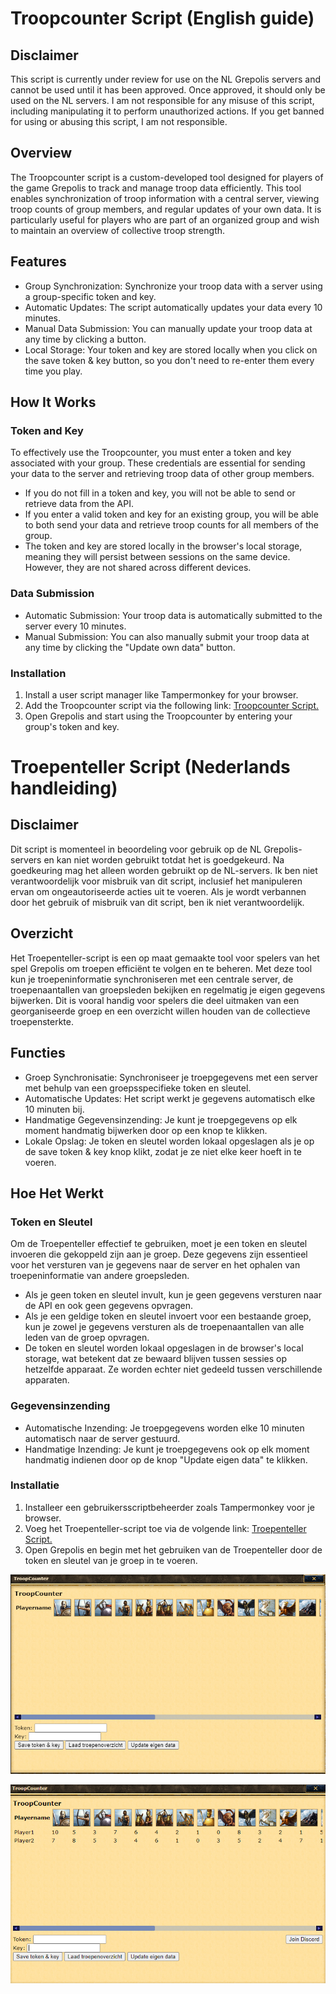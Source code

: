 # Troopcounter Script (English guide)

## Disclaimer

This script is currently under review for use on the NL Grepolis servers and cannot be used until it has been approved. Once approved, it should only be used on the NL servers. I am not responsible for any misuse of this script, including manipulating it to perform unauthorized actions. If you get banned for using or abusing this script, I am not responsible.

## Overview
The Troopcounter script is a custom-developed tool designed for players of the game Grepolis to track and manage troop data efficiently. This tool enables synchronization of troop information with a central server, viewing troop counts of group members, and regular updates of your own data. It is particularly useful for players who are part of an organized group and wish to maintain an overview of collective troop strength.


## Features
* Group Synchronization: Synchronize your troop data with a server using a group-specific token and key.
* Automatic Updates: The script automatically updates your data every 10 minutes.
* Manual Data Submission: You can manually update your troop data at any time by clicking a button.
* Local Storage: Your token and key are stored locally when you click on the save token & key button, so you don't need to re-enter them every time you play.
##  How It Works
### Token and Key
To effectively use the Troopcounter, you must enter a token and key associated with your group. These credentials are essential for sending your data to the server and retrieving troop data of other group members.

* If you do not fill in a token and key, you will not be able to send or retrieve data from the API.
* If you enter a valid token and key for an existing group, you will be able to both send your data and retrieve troop counts for all members of the group.
* The token and key are stored locally in the browser's local storage, meaning they will persist between sessions on the same device. However, they are not shared across different devices.

### Data Submission
* Automatic Submission: Your troop data is automatically submitted to the server every 10 minutes.
* Manual Submission: You can also manually submit your troop data at any time by clicking the "Update own data" button.
### Installation
1. Install a user script manager like Tampermonkey for your browser.
2. Add the Troopcounter script via the following link: [Troopcounter Script.](https://greasyfork.org/en/scripts/503469-troopcounter)
3. Open Grepolis and start using the Troopcounter by entering your group's token and key.
# Troepenteller Script (Nederlands handleiding)

## Disclaimer

Dit script is momenteel in beoordeling voor gebruik op de NL Grepolis-servers en kan niet worden gebruikt totdat het is goedgekeurd. Na goedkeuring mag het alleen worden gebruikt op de NL-servers. Ik ben niet verantwoordelijk voor misbruik van dit script, inclusief het manipuleren ervan om ongeautoriseerde acties uit te voeren. Als je wordt verbannen door het gebruik of misbruik van dit script, ben ik niet verantwoordelijk.

## Overzicht
Het Troepenteller-script is een op maat gemaakte tool voor spelers van het spel Grepolis om troepen efficiënt te volgen en te beheren. Met deze tool kun je troepeninformatie synchroniseren met een centrale server, de troepenaantallen van groepsleden bekijken en regelmatig je eigen gegevens bijwerken. Dit is vooral handig voor spelers die deel uitmaken van een georganiseerde groep en een overzicht willen houden van de collectieve troepensterkte.


## Functies
* Groep Synchronisatie: Synchroniseer je troepgegevens met een server met behulp van een groepsspecifieke token en sleutel.
* Automatische Updates: Het script werkt je gegevens automatisch elke 10 minuten bij.
* Handmatige Gegevensinzending: Je kunt je troepgegevens op elk moment handmatig bijwerken door op een knop te klikken.
* Lokale Opslag: Je token en sleutel worden lokaal opgeslagen als je op de save token & key knop klikt, zodat je ze niet elke keer hoeft in te voeren.
## Hoe Het Werkt
### Token en Sleutel
Om de Troepenteller effectief te gebruiken, moet je een token en sleutel invoeren die gekoppeld zijn aan je groep. Deze gegevens zijn essentieel voor het versturen van je gegevens naar de server en het ophalen van troepeninformatie van andere groepsleden.

* Als je geen token en sleutel invult, kun je geen gegevens versturen naar de API en ook geen gegevens opvragen.
* Als je een geldige token en sleutel invoert voor een bestaande groep, kun je zowel je gegevens versturen als de troepenaantallen van alle leden van de groep opvragen.
* De token en sleutel worden lokaal opgeslagen in de browser's local storage, wat betekent dat ze bewaard blijven tussen sessies op hetzelfde apparaat. Ze worden echter niet gedeeld tussen verschillende apparaten.

### Gegevensinzending
* Automatische Inzending: Je troepgegevens worden elke 10 minuten automatisch naar de server gestuurd.
* Handmatige Inzending: Je kunt je troepgegevens ook op elk moment handmatig indienen door op de knop "Update eigen data" te klikken.
### Installatie
1. Installeer een gebruikersscriptbeheerder zoals Tampermonkey voor je browser.
2. Voeg het Troepenteller-script toe via de volgende link: [Troepenteller Script.](https://greasyfork.org/en/scripts/503469-troopcounter)
3. Open Grepolis en begin met het gebruiken van de Troepenteller door de token en sleutel van je groep in te voeren.

![overview](overview.png)

![overview](active-overview.png)
